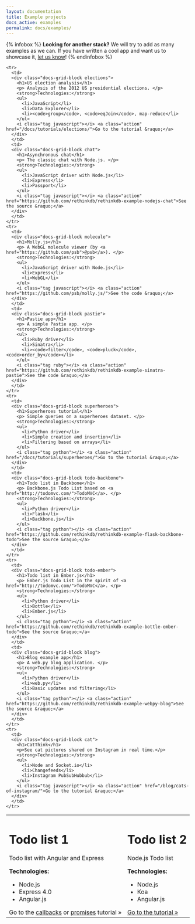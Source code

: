```yaml
---
layout: documentation
title: Example projects 
docs_active: examples
permalink: docs/examples/
---
```


{% infobox %}
__Looking for another stack?__ We will try to add as many examples as
we can. If you have written a cool app and want us to showcase it,
[let us know](/community)!
{% endinfobox %}

<table class="docs-grid docs-examples">
  <tbody>
    <tr>
      <td>
      <div class="docs-grid-block">
        <h1>Todo list 1</h1>
        <p>Todo list with Angular and Express</p>
        <strong>Technologies:</strong>
        <ul>
          <li>Node.js</li>
          <li>Express 4.0</li>
          <li>Angular.js</li>
        </ul>
        <i class="tag javascript"></i> Go to the <a class="action" href="https://github.com/rethinkdb/rethinkdb-example-nodejs/tree/master/todo-angular-express">callbacks</a> or <a href="https://github.com/rethinkdb/rethinkdb-example-nodejs/tree/master/todo-angular-express-promise">promises</a> tutorial &raquo;
      </div>
      </td>
      <td>
      <div class="docs-grid-block">
        <h1>Todo list 2</h1>
        <p>Node.js Todo list</p>
        <strong>Technologies:</strong>
        <ul>
          <li>Node.js</li>
          <li>Koa</li>
          <li>Angular.js</li>
        </ul>
        <i class="tag javascript"></i> <a class="action" href="https://github.com/rethinkdb/rethinkdb-example-nodejs/tree/master/todo-angular-koa">Go to the tutorial &raquo;</a>
      </div>
      </td>
    </tr>
  
    <tr>
      <td> 
      <div class="docs-grid-block elections">
        <h1>US election analysis</h1>
        <p> Analysis of the 2012 US presidential elections. </p>
        <strong>Technologies:</strong> 
        <ul>
          <li>JavaScript</li>
          <li>Data Explorer</li>
          <li><code>group</code>, <code>eqJoin</code>, map-reduce</li>
        </ul>
        <i class="tag javascript"></i> <a class="action" href="/docs/tutorials/elections/">Go to the tutorial &raquo;</a> 
      </div>
      </td>
      <td> 
      <div class="docs-grid-block chat">
        <h1>Asynchronous chat</h1>
        <p> The classic chat with Node.js. </p>
        <strong>Technologies:</strong> 
        <ul>
          <li>JavaScript driver with Node.js</li>
          <li>Express</li>
          <li>Passport</li>
        </ul>
        <i class="tag javascript"></i> <a class="action" href="https://github.com/rethinkdb/rethinkdb-example-nodejs-chat">See the source &raquo;</a> 
      </div>
      </td>
    </tr>
    <tr>
      <td> 
      <div class="docs-grid-block molecule">
        <h1>Molly.js</h1>
        <p> A WebGL molecule viewer (by <a href="https://github.com/psb">@psb</a>). </p>
        <strong>Technologies:</strong> 
        <ul>
          <li>JavaScript driver with Node.js</li>
          <li>Express</li>
          <li>WebGL</li>
        </ul>
        <i class="tag javascript"></i> <a class="action" href="https://github.com/psb/molly.js/">See the code &raquo;</a> 
      </div>
      </td>
      <td> 
      <div class="docs-grid-block pastie">
        <h1>Pastie app</h1>
        <p> A simple Pastie app. </p>
        <strong>Technologies:</strong> 
        <ul>
          <li>Ruby driver</li>
          <li>Sinatra</li>
          <li><code>filter</code>, <code>pluck</code>, <code>order_by</code></li>
        </ul>
        <i class="tag ruby"></i> <a class="action" href="https://github.com/rethinkdb/rethinkdb-example-sinatra-pastie">See the code &raquo;</a> 
      </div>
      </td>
    </tr>
    <tr>
      <td> 
      <div class="docs-grid-block superheroes">
        <h1>Superheroes tutorial</h1>
        <p> Simple queries on a superheroes dataset. </p>
        <strong>Technologies:</strong> 
        <ul>
          <li>Python driver</li>
          <li>Simple creation and insertion</li>
          <li>Filtering based on arrays</li>
        </ul>
        <i class="tag python"></i> <a class="action" href="/docs/tutorials/superheroes/">Go to the tutorial &raquo;</a> 
      </div>
      </td>
      <td> 
      <div class="docs-grid-block todo-backbone">
        <h1>Todo list in Backbone</h1>
        <p> Backbone.js Todo List based on <a href="http://todomvc.com/">TodoMVC</a>. </p>
        <strong>Technologies:</strong> 
        <ul>
          <li>Python driver</li>
          <li>Flask</li>
          <li>Backbone.js</li>
        </ul>
        <i class="tag python"></i> <a class="action" href="https://github.com/rethinkdb/rethinkdb-example-flask-backbone-todo">See the source &raquo;</a> 
      </div>
      </td>
    </tr>
    <tr>
      <td> 
      <div class="docs-grid-block todo-ember">
        <h1>Todo list in Ember.js</h1>
        <p> Ember.js Todo List in the spirit of <a href="http://todomvc.com/">TodoMVC</a>. </p>
        <strong>Technologies:</strong> 
        <ul>
          <li>Python driver</li>
          <li>Bottle</li>
          <li>Ember.js</li>
        </ul>
        <i class="tag python"></i> <a class="action" href="https://github.com/rethinkdb/rethinkdb-example-bottle-ember-todo">See the source &raquo;</a> 
      </div>
      </td>
      <td> 
      <div class="docs-grid-block blog">
        <h1>Blog example app</h1>
        <p> A web.py blog application. </p>
        <strong>Technologies:</strong> 
        <ul>
          <li>Python driver</li>
          <li>web.py</li>
          <li>Basic updates and filtering</li>
        </ul>
        <i class="tag python"></i> <a class="action" href="https://github.com/rethinkdb/rethinkdb-example-webpy-blog">See the source &raquo;</a> 
      </div>
      </td>
    </tr>
    <tr>
      <td> 
      <div class="docs-grid-block cat">
        <h1>CatThink</h1>
        <p>See cat pictures shared on Instagram in real time.</p>
        <strong>Technologies:</strong> 
        <ul>
          <li>Node and Socket.io</li>
          <li>Changefeeds</li>
          <li>Instagram PubSubHubbub</li>
        </ul>
        <i class="tag javascript"></i> <a class="action" href="/blog/cats-of-instagram/">Go to the tutorial &raquo;</a> 
      </div>
      </td>
    </tr>
  </tbody>
</table>

